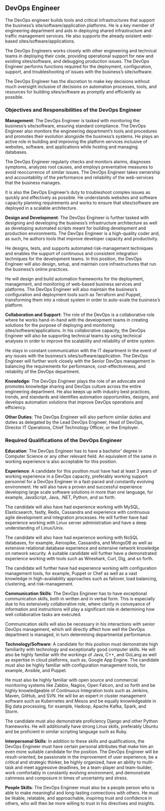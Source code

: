## DevOps Engineer

The DevOps engineer builds tools and critical infrastructures that support the business’s site/software/application platforms. He is a key member of engineering department and aids in deploying shared infrastructure and traffic management services. He also supports the already existent web-based sites/software/applications.

The DevOps Engineers works closely with other engineering and technical teams in deploying their code, providing operational support for new and existing sites/software, and debugging production issues. The DevOps Engineer performs functions required for the deployment, configuration, support, and troubleshooting of issues with the business’s site/software.

The DevOps Engineer has the discretion to make key decisions without much oversight inclusive of decisions on automation processes, tools, and resources for building sites/software as promptly and efficiently as possible.

### Objectives and Responsibilities of the DevOps Engineer

**Management**: The DevOps Engineer is tasked with monitoring the business’s site/software, ensuring standard compliance. The DevOps Engineer also monitors the engineering department’s tools and procedures and promotes their evolution alongside the business’s systems. He plays an active role in building and improving the platform services inclusive of websites, software, and applications while hosting and managing databases.

The DevOps Engineer regularly checks and monitors alarms, diagnoses symptoms, analyzes root causes, and employs preventative measures to avoid reoccurrence of similar issues. The DevOps Engineer takes ownership and accountability of the performance and reliability of the web-services that the business manages.

It is also the DevOps Engineer’s duty to troubleshoot complex issues as quickly and effectively as possible. He understands websites and software capacity planning requirements and works to ensure that sites/software are deployed in a scalable architecture.

**Design and Development**: The DevOps Engineer is further tasked with designing and developing the business’s infrastructure architecture as well as developing automated scripts meant for building development and production environments. The DevOps Engineer is a high-quality coder and, as such, he authors tools that improve developer capacity and productivity.

He designs, tests, and supports automated risk-management techniques and enables the support of continuous and consistent integration techniques for the development teams. In this position, the DevOps Engineer will also design, setup, and maintain core infrastructures that run the business’s online practices.

He will design and build automation frameworks for the deployment, management, and monitoring of web-based business services and platforms. The DevOps Engineer will also maintain the business’s configuration and deployment tools such as Terraform and Puppet, transforming them into a robust system in order to auto-scale the business’s platform.

**Collaboration and Support**: The role of the DevOps is a collaborative role where he works hand-in-hand with the development teams in creating solutions for the purpose of deploying and monitoring sites/software/applications. In his collaborative capacity, the DevOps Engineer will also be supporting technical teams by using technical analyses in order to improve the scalability and reliability of entire system.

He stays in constant communication with the IT department in the event of any issues with the business’s sites/software/application. The DevOps Engineer will further work closely with the Senior DevOps management in balancing the requirements for performance, cost-effectiveness, and reliability of the DevOps department.

**Knowledge**: The DevOps Engineer plays the role of an advocate and promotes knowledge sharing and DevOps culture across the entire engineering department. He also keeps up with industry best practices, trends, and standards and identifies automation opportunities, designs, and develops automation solutions that improve DevOps operations and efficiency.

**Other Duties**: The DevOps Engineer will also perform similar duties and duties as delegated by the Lead DevOps Engineer, Head of DevOps, Director IT Operations, Chief Technology Officer, or the Employer.

### Required Qualifications of the DevOps Engineer

**Education**: The DevOps Engineer has to have a bachelor’ degree in Computer Science or any other relevant field. An equivalent of the same in working experience is also acceptable for this position.

**Experience**: A candidate for this position must have had at least 3 years of working experience in a DevOps capacity, preferably working support personnel for a DevOps Engineer in a fast-paced and constantly evolving environment. He will also have a proven and successful experience developing large scale software solutions in more than one language, for example, JavaScript, Java, .NET, Python, and so forth.

The candidate will also have had experience working with MySQL, Elasticsearch, fastly, Redis, Cassandra and experience with continuous agile development and integration processes. He will further have had experience working with Linux server administration and have a deep understanding of Linux/Unix.

The candidate will also have had experience working with NoSQL databases, for example, Aerospike, Cassandra, and MongoDB as well as extensive relational database experience and extensive network knowledge on network security. A suitable candidate will further have a demonstrated experience working with tools such as Wireshark, Curl, Dig, and so forth.

The candidate will further have had experience working with configuration management tools, for example, Puppet or Chef as well as a vast knowledge in high-availability approaches such as failover, load balancing, clustering, and risk-management.

**Communication Skills**: The DevOps Engineer has to have exceptional communication skills, both in written and in verbal form. This is especially due to his extensively collaborative role, where clarity in conveyance of information and instructions will play a significant role in determining how well collaborative tasks are executed.

Communication skills will also be necessary in his interactions with senior DevOps management, which will directly affect how well the DevOps department is managed, in turn determining departmental performance.

**Technology/Software**: A candidate for this position must demonstrate high familiarity with technology and exceptionally good computer skills. He will also be highly familiar with the workings of Java, C++, and GoLang as well as expertise in cloud platforms, such as, Google App Engine. The candidate must also be highly familiar with configuration management tools, for example, Ansible, and Puppet.

He must also be highly familiar with open source and commercial monitoring systems like Zabbix, Nagios, Open Falcon, and so forth and be highly knowledgeable of Continuous Integration tools such as Jenkins, Maven, GitHub, and SVN. He will be an expert in cluster management software such as Kubernetes and Mesos and be equally knowledgeable in Big data processing, for example, Hadoop, Apache Kafka, Spark, and Storm.

The candidate must also demonstrate proficiency Django and other Python frameworks. He will additionally have strong Linux skills, preferably Ubuntu and be proficient in similar scripting language such as Ruby.

**Interpersonal Skills**: In addition to these skills and qualifications, the DevOps Engineer must have certain personal attributes that make him an even more suitable candidate for the position. The DevOps Engineer will be result-oriented, be passionate in the improvement of user experience, be a critical and strategic thinker, be highly organized, have an ability to multi-task and meet aggressive deadlines, be a team-player and team-builder, work comfortably in constantly evolving environment, and demonstrate calmness and composure in times of uncertainty and stress.

**People Skills**: The DevOps Engineer must also be a people person who is able to make meaningful and long-lasting connections with others. He must be likable, relatable, and approachable, inspiring trust and confidence in others, who will then be more willing to trust in his directives and insights.
